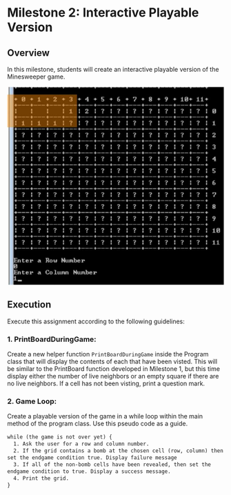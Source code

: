 # Milestone 2: Interactive Playable Version

## Overview

In this milestone, students will create an interactive playable version of the Minesweeper game.

![Minesweeper Milestone 2 sample](milestone2.jpg)

## Execution

Execute this assignment according to the following guidelines:

### 1. PrintBoardDuringGame:

Create a new helper function `PrintBoardDuringGame` inside the Program class that will display the contents of each that have been visted. This will be similar to the PrintBoard function developed in Milestone 1, but this time display either the number of live neighbors or an empty square if there are no live neighbors. If a cell has not been visting, print a question mark.

### 2. Game Loop:

Create a playable version of the game in a while loop within the main method of the program class. Use this pseudo code as a guide.

```
while (the game is not over yet) {
  1. Ask the user for a row and column number.
  2. If the grid contains a bomb at the chosen cell (row, column) then set the endgame condition true. Display failure message
  3. If all of the non-bomb cells have been revealed, then set the endgame condition to true. Display a success message.
  4. Print the grid.
}
```
